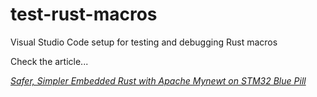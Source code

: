 # test-rust-macros
Visual Studio Code setup for testing and debugging Rust macros

Check the article...

[_Safer, Simpler Embedded Rust with Apache Mynewt on STM32 Blue Pill_](https://medium.com/@ly.lee/safer-simpler-embedded-rust-with-apache-mynewt-on-stm32-blue-pill-d8fcb41969ac?source=friends_link&sk=16a27a4b9910aadcfcb9881c02d84adc)
